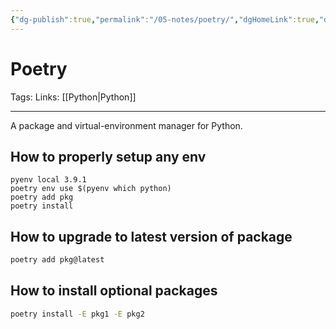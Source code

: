 ```yaml
---
{"dg-publish":true,"permalink":"/05-notes/poetry/","dgHomeLink":true,"dgPassFrontmatter":false}
---
```



# Poetry
Tags: 
Links: [[Python|Python]]

---
A package and virtual-environment manager for Python.

## How to properly setup any env
```
pyenv local 3.9.1
poetry env use $(pyenv which python)
poetry add pkg
poetry install
```

## How to upgrade to latest version of package
```sh
poetry add pkg@latest
```

## How to install optional packages
```sh
poetry install -E pkg1 -E pkg2
```

[^1]:
[^2]:
[^3]: